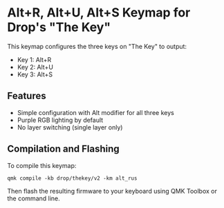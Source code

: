# Alt+R, Alt+U, Alt+S Keymap for Drop's "The Key"

This keymap configures the three keys on "The Key" to output:
- Key 1: Alt+R
- Key 2: Alt+U
- Key 3: Alt+S

## Features
- Simple configuration with Alt modifier for all three keys
- Purple RGB lighting by default
- No layer switching (single layer only)

## Compilation and Flashing
To compile this keymap:
```
qmk compile -kb drop/thekey/v2 -km alt_rus
```

Then flash the resulting firmware to your keyboard using QMK Toolbox or the command line. 
